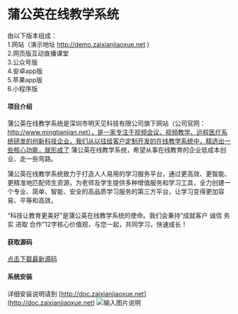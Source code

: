 # 蒲公英在线教学系统

由以下版本组成：<br>
1.网站（演示地址 http://demo.zaixianjiaoxue.net )<br>
2.网页版互动直播课堂  <br>
3.公众号版 <br>
4.安卓app版 <br>
5.苹果app版 <br>
6.小程序版<br>


#### 项目介绍
蒲公英在线教学系统是深圳市明天见科技有限公司旗下网站（公司官网：http://www.mingtianjian.net），是一家专注于视频会议、视频教学、远程医疗系统研发的创新科技企业，我们从以往给客户定制开发的在线教学系统中，精选出一些核心功能，就形成了 蒲公英在线教学系统，希望从事在线教育的企业低成本创业、走一些弯路。

蒲公英在线教学系统致力于打造人人易用的学习服务平台，通过更高效、更智能、更精准地匹配师生资源，为老师及学生提供多种增值服务和学习工具，全力创建一个专业、简单、智能、安全的高品质学习服务的第三方平台，让学习变得更加容易、平等和高效。

“科技让教育更美好”是蒲公英在线教学系统的使命。我们会秉持“成就客户 诚信 务实 进取 合作”12字核心价值观，与您一起，共同学习，快速成长！

#### 获取源码
[点击下载最新源码](http://https://www.mingtianjian.net/tomcat/software/zaixianjiaoxue/zaixianjiaoxue20180911.zip) 

#### 系统安装
详细安装说明请到 [http://doc.zaixianjiaoxue.net](http://doc.zaixianjiaoxue.net)
![输入图片说明](https://www.mingtianjian.net/tomcat/software/zaixianjiaoxue/gitee/1.png "在这里输入图片标题")
 

